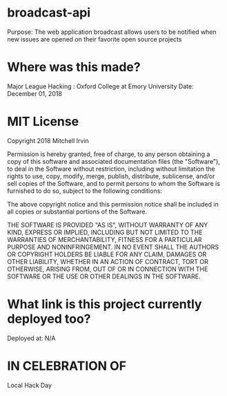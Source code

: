 # broadcast-api
Purpose: The web application broadcast allows users to be notified when new issues are opened on their favorite open source projects

# Where was this made?
Major League Hacking : Oxford College at Emory University
Date: December 01, 2018

# MIT License
Copyright 2018 Mitchell Irvin

Permission is hereby granted, free of charge, to any person obtaining a copy of this software and associated documentation files (the "Software"), to deal in the Software without restriction, including without limitation the rights to use, copy, modify, merge, publish, distribute, sublicense, and/or sell copies of the Software, and to permit persons to whom the Software is furnished to do so, subject to the following conditions:

The above copyright notice and this permission notice shall be included in all copies or substantial portions of the Software.

THE SOFTWARE IS PROVIDED "AS IS", WITHOUT WARRANTY OF ANY KIND, EXPRESS OR IMPLIED, INCLUDING BUT NOT LIMITED TO THE WARRANTIES OF MERCHANTABILITY, FITNESS FOR A PARTICULAR PURPOSE AND NONINFRINGEMENT. IN NO EVENT SHALL THE AUTHORS OR COPYRIGHT HOLDERS BE LIABLE FOR ANY CLAIM, DAMAGES OR OTHER LIABILITY, WHETHER IN AN ACTION OF CONTRACT, TORT OR OTHERWISE, ARISING FROM, OUT OF OR IN CONNECTION WITH THE SOFTWARE OR THE USE OR OTHER DEALINGS IN THE SOFTWARE.

# What link is this project currently deployed too?
Deployed at: N/A

# IN CELEBRATION OF
Local Hack Day











































































































































































































































































